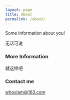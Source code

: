 ```yaml
---
layout: page
title: About
permalink: /about/
---
```


Some information about you!



无话可说

### More Information

就这样吧

### Contact me

[whoviam@163.com](mailto:email@domain.com)